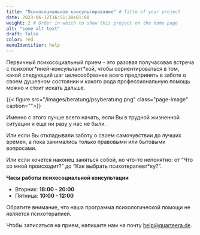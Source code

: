 ```yaml
---
title: "Психосоциальное консультирование" # Title of your project
date: 2023-06-12T16:51:38+01:00
weight: 2 # Order in which to show this project on the home page
alt: "some alt text"
draft: false
color: red
menuIdentifier: help
---
```

Первичный психосоциальный прием - это разовая получасовая встреча с психолог\*иней-консультант\*кой, чтобы сориентироваться в том, какой следующий шаг целесообразнее всего предпринять в заботе о своем душевном состоянии и какого рода профессиональную помощь можно и стоит искать дальше.

{{< figure src="/images/beratung/psyberatung.png" class="page-image" caption="">}}                                                                                          

Именно с этого лучше всего начать, если Вы в трудной жизненной ситуации и еще ни разу у нас не были.

Или если Вы откладывали заботу о своем самочувствии до лучших времен, а пока занимались только правовыми или бытовыми вопросами.

Или если хочется наконец заняться собой, но что-то непонятно: от “Что со мной происходит?” до “Как выбрать психотерапевт*ку?”.

**Часы работы психосоциальной консультации**
* Вторник: **18:00 - 20:00**
* Пятница: **10:00 - 12:00**

Обратите внимание, что наша программа психологической помощи не является психотерапией. 

Чтобы записаться на прием, напишите нам на почту help@quarteera.de.
